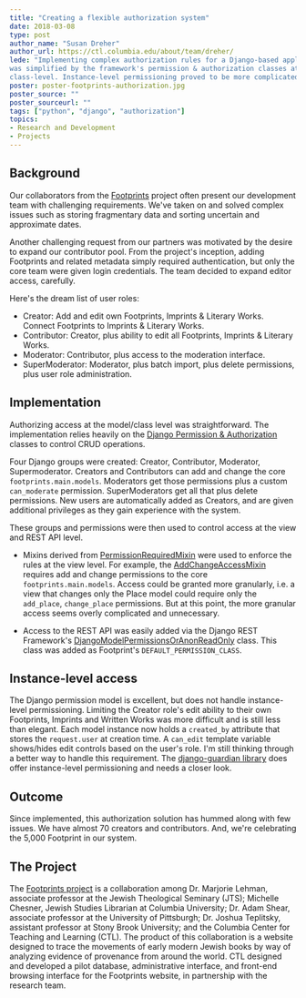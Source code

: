 ```yaml
---
title: "Creating a flexible authorization system"
date: 2018-03-08
type: post
author_name: "Susan Dreher"
author_url: https://ctl.columbia.edu/about/team/dreher/
lede: "Implementing complex authorization rules for a Django-based application
was simplified by the framework's permission & authorization classes at the
class-level. Instance-level permissioning proved to be more complicated."
poster: poster-footprints-authorization.jpg
poster_source: ""
poster_sourceurl: ""
tags: ["python", "django", "authorization"]
topics:
- Research and Development
- Projects
---
```


## Background

Our collaborators from the [Footprints](https://footprints.ccnmtl.columbia.edu)
project often present our development team with challenging requirements. We've
taken on and solved complex issues such as storing fragmentary data and sorting
uncertain and approximate dates.

Another challenging request from our partners was motivated by the desire to
expand our contributor pool. From the project's inception, adding Footprints
and related metadata simply required authentication, but only the core team
were given login credentials. The team decided to expand editor access,
carefully.

Here's the dream list of user roles:

* Creator: Add and edit own Footprints, Imprints & Literary Works. Connect
Footprints to Imprints & Literary Works.
* Contributor: Creator, plus ability to edit all Footprints, Imprints &
Literary Works.
* Moderator: Contributor, plus access to the moderation interface.
* SuperModerator: Moderator, plus batch import, plus delete permissions, plus
user role administration.

## Implementation

Authorizing access at the model/class level was straightforward. The
implementation relies heavily on the
[Django Permission & Authorization](https://docs.djangoproject.com/en/2.0/topics/auth/default/#topic-authorization)
classes to control CRUD operations.

Four Django groups were created: Creator, Contributor, Moderator,
Supermoderator. Creators and Contributors can add and change the core
`footprints.main.models`. Moderators get those permissions plus a custom
`can_moderate` permission. SuperModerators get all that plus delete
permissions. New users are automatically added as Creators, and are given
additional privileges as they gain experience with the system.

These groups and permissions were then used to control access at the view and
REST API level.

* Mixins derived from
[PermissionRequiredMixin](https://docs.djangoproject.com/en/2.0/topics/auth/default/#the-permissionrequiredmixin-mixin)
were used to enforce the rules at the view level. For example, the
[AddChangeAccessMixin](https://github.com/ccnmtl/footprints/blob/master/footprints/mixins.py#L76)
requires add and change permissions to the core `footprints.main.models`.
Access could be granted more granularly, i.e. a view that changes only the
Place model could require only the `add_place`, `change_place` permissions. But
at this point, the more granular access seems overly complicated and
unnecessary.

* Access to the REST API was easily added via the Django REST Framework's
[DjangoModelPermissionsOrAnonReadOnly](http://www.django-rest-framework.org/api-guide/permissions/#djangomodelpermissionsoranonreadonly)
class. This class was added as Footprint's `DEFAULT_PERMISSION_CLASS`.

## Instance-level access

The Django permission model is excellent, but does not handle instance-level
permissioning. Limiting the Creator role's edit ability to their own
Footprints, Imprints and Written Works was more difficult and is still less
than elegant. Each model instance now holds a `created_by` attribute that
stores the `request.user` at creation time. A `can_edit` template variable
shows/hides edit controls based on the user's role. I'm still thinking through
a better way to handle this requirement. The
[django-guardian library](https://github.com/django-guardian/django-guardian)
does offer instance-level permissioning and needs a closer look.

## Outcome
Since implemented, this authorization solution has hummed along with few
issues. We have almost 70 creators and contributors. And, we're celebrating the
5,000 Footprint in our system.

## The Project
The [Footprints project](http://footprints.ccnmtl.columbia.edu/about/)
is a collaboration among Dr. Marjorie Lehman, associate professor at the Jewish
Theological Seminary (JTS); Michelle Chesner, Jewish Studies Librarian at
Columbia University; Dr. Adam Shear, associate professor at the University of
Pittsburgh; Dr. Joshua Teplitsky, assistant professor at Stony Brook
University; and the Columbia Center for Teaching and Learning (CTL). The
product of this collaboration is a website designed to trace the movements of
early modern Jewish books by way of analyzing evidence of provenance from
around the world. CTL designed and developed a pilot database, administrative
interface, and front-end browsing interface for the Footprints website, in
partnership with the research team.
